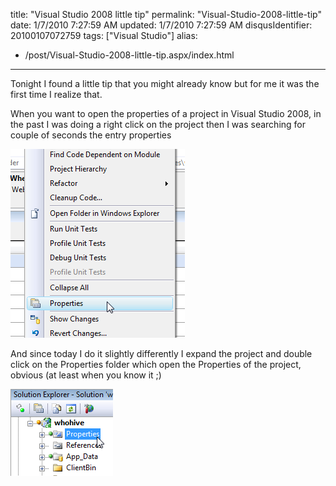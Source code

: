 title: "Visual Studio 2008 little tip"
permalink: "Visual-Studio-2008-little-tip"
date: 1/7/2010 7:27:59 AM
updated: 1/7/2010 7:27:59 AM
disqusIdentifier: 20100107072759
tags: ["Visual Studio"]
alias:
 - /post/Visual-Studio-2008-little-tip.aspx/index.html
---
Tonight I found a little tip that you might already know but for me it was the first time I realize that.

When you want to open the properties of a project in Visual Studio 2008, in the past I was doing a right click on the project then I was searching for couple of seconds the entry properties
<!-- more -->

![](/images/4251657661_0caae12aa4_o1_01789587.png) 

And since today I do it slightly differently I expand the project and double click on the Properties folder which open the Properties of the project, obvious (at least when you know it ;)

![](/images/4251663871_e39685f837_o1_5DFBF121.png)
